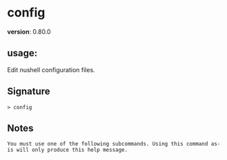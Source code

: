 # config

**version**: 0.80.0

## **usage**:

Edit nushell configuration files.

## Signature

`> config `

## Notes

```text
You must use one of the following subcommands. Using this command as-is will only produce this help message.
```
